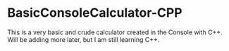 # BasicConsoleCalculator-CPP
This is a very basic and crude calculator created in the Console with C++. Will be adding more later, but I am still learning C++.
